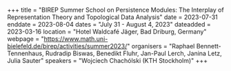 +++
title = "BIREP Summer School on Persistence Modules: The Interplay of Representation Theory and Topological Data Analysis"
date = 2023-07-31
enddate = 2023-08-04
dates = "July 31 - August 4, 2023"
dateadded = 2023-03-16
location = "Hotel Waldcafé Jäger, Bad Driburg, Germany"
webpage = "https://www.math.uni-bielefeld.de/birep/activities/summer2023/"
organisers = "Raphael Bennett-Tennenhaus, Rudradip Biswas, Benedikt Fluhr, Jan-Paul Lerch, Janina Letz, Julia Sauter"
speakers = "Wojciech Chachólski (KTH Stockholm)"
+++
